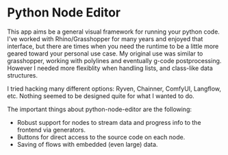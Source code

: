 # Python Node Editor

This app aims be a general visual framework for running your python code. I've worked with Rhino/Grasshopper for many years and enjoyed that interface, but there are times when you need the runtime to be a little more geared toward your personal use case. My original use was similar to grasshopper, working with polylines and eventually g-code postprocessing. However I needed more flexiblity when handling lists, and class-like data structures. 

I tried hacking many different options: Ryven, Chainner, ComfyUI, Langflow, etc. Nothing seemed to be designed quite for what I wanted to do. 

The important things about python-node-editor are the following:
- Robust support for nodes to stream data and progress info to the frontend via generators.
- Buttons for direct access to the source code on each node.
- Saving of flows with embedded (even large) data.